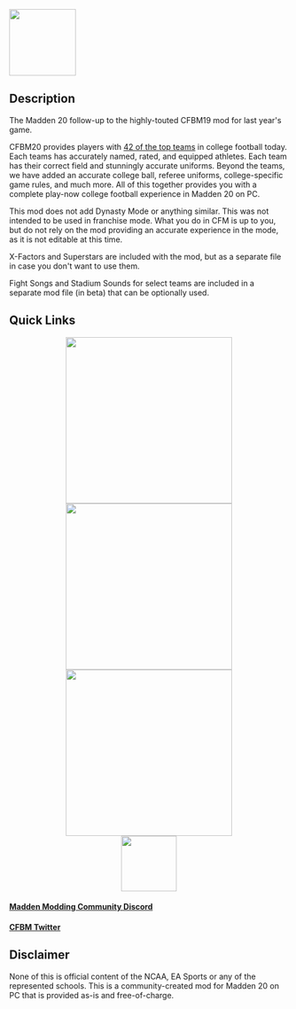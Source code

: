 <img src="https://i.imgur.com/qwsostr.jpg" width="120">

## Description

The Madden 20 follow-up to the highly-touted CFBM19 mod for last year's game.

CFBM20 provides players with [42 of the top teams](https://github.com/cfbm/20/wiki/Included-Teams) in college football today. Each teams has accurately named, rated, and equipped athletes. Each team has their correct field and stunningly accurate uniforms. Beyond the teams, we have added an accurate college ball, referee uniforms, college-specific game rules, and much more. All of this together provides you with a complete play-now college football experience in Madden 20 on PC.

This mod does not add Dynasty Mode or anything similar. This was not intended to be used in franchise mode. What you do in CFM is up to you, but do not rely on the mod providing an accurate experience in the mode, as it is not editable at this time.

X-Factors and Superstars are included with the mod, but as a separate file in case you don't want to use them.

Fight Songs and Stadium Sounds for select teams are included in a separate mod file (in beta) that can be optionally used.


## Quick Links

<div style="text-align:center">
  <a href="https://github.com/cfbm/20/releases"><img src="https://i.imgur.com/j1DW6Sz.png" width="300"></a>
</div>
<div style="text-align:center">
  <a href="https://github.com/cfbm/20/wiki/Installation-Instructions"><img src="https://i.imgur.com/8N7avdM.png" width="300"></a>
</div>
<div style="text-align:center">
  <a href="https://github.com/cfbm/20/wiki/Troubleshooting"><img src="https://i.imgur.com/2hUdg9e.png" width="300"></a>
</div>
<div style="text-align:center">
  <a href="https://github.com/cfbm/20/wiki/Frequently-Asked-Questions"><img src="https://i.imgur.com/C4DbRdo.png" width="100"></a>
</div>

#### [Madden Modding Community Discord](https://discord.gg/nwpTCT3)

#### [CFBM Twitter](https://twitter.com/cfbmxx)

## Disclaimer

None of this is official content of the NCAA, EA Sports or any of the represented schools. This is a community-created mod for Madden 20 on PC that is provided as-is and free-of-charge.  
